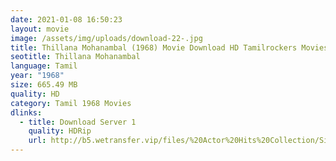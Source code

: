 ```yaml
---
date: 2021-01-08 16:50:23
layout: movie
image: /assets/img/uploads/download-22-.jpg
title: Thillana Mohanambal (1968) Movie Download HD Tamilrockers Moviesda
seotitle: Thillana Mohanambal
language: Tamil
year: "1968"
size: 665.49 MB
quality: HD
category: Tamil 1968 Movies
dlinks:
  - title: Download Server 1
    quality: HDRip
    url: http://b5.wetransfer.vip/files/%20Actor%20Hits%20Collection/Sivaji%20Movies%20Collections/Thillana%20Mohanambal%20(1968)/Thillana%20Mohanambal%20%20Single%20Part%20HD.mp4
---
```

